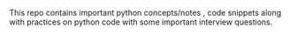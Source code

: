 This repo contains important python concepts/notes , code snippets along with practices on python code with some important interview questions.

